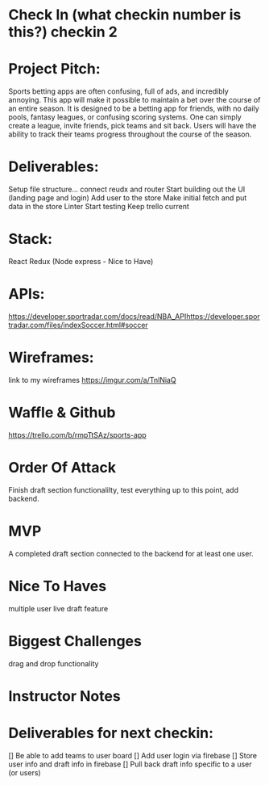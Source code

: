 # Check In (what checkin number is this?) checkin 2 

# Project Pitch:
Sports betting apps are often confusing, full of ads, and incredibly annoying. This app will make it possible to maintain a bet over the course of an entire season. It is designed to be a betting app for friends, with no daily pools, fantasy leagues, or confusing scoring systems. One can simply create a league, invite friends, pick teams and sit back. Users will have the ability to track their teams progress throughout the course of the season.

# Deliverables:
Setup file structure... connect reudx and router
Start building out the UI (landing page and login)
Add user to the store
Make initial fetch and put data in the store
Linter
Start testing
Keep trello current

# Stack:
React Redux (Node express - Nice to Have)

# APIs:
https://developer.sportradar.com/docs/read/NBA_APIhttps://developer.sportradar.com/files/indexSoccer.html#soccer

# Wireframes:
link to my wireframes https://imgur.com/a/TnlNiaQ

# Waffle & Github
https://trello.com/b/rmpTtSAz/sports-app

# Order Of Attack
Finish draft section functionalilty, test everything up to this point, add backend. 

# MVP
A completed draft section connected to the backend for at least one user. 

# Nice To Haves
multiple user live draft feature 

# Biggest Challenges
drag and drop functionality 

# Instructor Notes

# Deliverables for next checkin:

[] Be able to add teams to user board
[] Add user login via firebase
[] Store user info and draft info in firebase
[] Pull back draft info specific to a user (or users)
